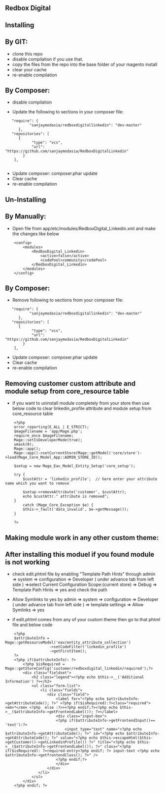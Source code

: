Redbox Digital
--------------

Installing
----------

By GIT:
-------

* clone this repo
* disable compilation if you use that.
* copy the files from the repo into the base folder of your magento install
* clear your cache
* re-enable compilation

By Composer:
------------

* disable compilation

* Update the following to sections in your composer file:

```
   "require": {
           "sanjaymodasia/redboxdigitallinkedin": "dev-master"
      },
   "repositories": [
      {
            "type": "vcs",
            "url": "https://github.com/sanjaymodasia/RedboxDigitalLinkedin"
        }
    ],
    
```
* Update composer: composer.phar update
* Clear cache
* re-enable compilation

Un-Installing
-------------

By Manually:
-----------

* Open file from app/etc/modules/RedboxDigital_Linkedin.xml and make the changes like below

```
    <config>
        <modules>
            <RedboxDigital_Linkedin>
                <active>false</active>
                <codePool>community</codePool>
            </RedboxDigital_Linkedin>
        </modules>
    </config>
```

By Composer:
-----------

* Remove following to sections from your composer file:

```
   "require": {
           "sanjaymodasia/redboxdigitallinkedin": "dev-master"
      },
   "repositories": [
      {
            "type": "vcs",
            "url": "https://github.com/sanjaymodasia/RedboxDigitalLinkedin"
        }
    ],
```

* Update composer: composer.phar update
* Clear cache
* re-enable compilation

Removing customer custom attribute and module setup from core_resource table
----------------------------------------------------------------------------

* if you want to uninstall module completely from your store then use below code to clear linkedin_profile attribute and module setup from core_resource table

```
    <?php
    error_reporting(E_ALL | E_STRICT);
    $mageFilename = 'app/Mage.php';
    require_once $mageFilename;
    Mage::setIsDeveloperMode(true);
    umask(0);
    Mage::app();
    Mage::app()->setCurrentStore(Mage::getModel('core/store')->load(Mage_Core_Model_App::ADMIN_STORE_ID));

    $setup = new Mage_Eav_Model_Entity_Setup('core_setup');

    try {
        $custAttr = 'linkedin_profile';  // here enter your attribute name which you want to remove
       
        $setup->removeAttribute('customer', $custAttr);
        echo $custAttr." attribute is removed";
    }
        catch (Mage_Core_Exception $e) {
        $this->_fault('data_invalid', $e->getMessage());
    }

    ?>
```
    
Making module work in any other custom theme:
---------------------------------------------

After installing this moduel if you found module is not working
---------------------------------------------------------------

* check edit.phtml file by enabling "Template Path Hints" through admin => system => configuration => Developer ( under advance tab from left side ) =>select Current Configuration Scope:(current store) => Debug => Template Path Hints => yes and check the path 
* Allow Symlinks to yes by admin => system => configuration => Developer ( under advance tab from left side ) => template settings => Allow Symlinks => yes
    
* if edit.phtml comes from any of your custom theme then go to that phtml file and below code

```
    <?php 
    $attributeInfo = Mage::getResourceModel('eav/entity_attribute_collection')
                    ->setCodeFilter('linkedin_profile')
                    ->getFirstItem();
    ?>
    <?php if($attributeInfo): ?>
        <?php $isRequired = Mage::getStoreConfig('customer/redboxdigital_linkedin/required');?>
        <div class="fieldset">
            <h2 class="legend"><?php echo $this->__('Additional Information') ?></h2>
            <ul class="form-list">
                <li class="fields">
                   <div class="field">
                       <label for="<?php echo $attributeInfo->getAttributeCode(); ?>" <?php if($isRequired):?>class="required"><em>*</em> <?php  else :?>><?php endif;?><?php echo $this->__($attributeInfo->getFrontendLabel()); ?></label>
                       <div class="input-box">
                       <?php if($attributeInfo->getFrontendInput()== 'text'):?>
                           <input type="text" name="<?php echo $attributeInfo->getAttributeCode(); ?>" id="<?php echo $attributeInfo->getAttributeCode(); ?>" value="<?php echo $this->escapeHtml($this->getCustomer()->getLinkedinProfile()) ?>" title="<?php echo $this->__($attributeInfo->getFrontendLabel()); ?>" class="<?php if($isRequired): ?>required-entry<?php endif; ?> input-text <?php echo $attributeInfo->getfrontendClass(); ?>" />
                       <?php endif;?>
                       </div>
                   </div>
               </li>
            </ul>
        </div>
    <?php endif; ?>
```